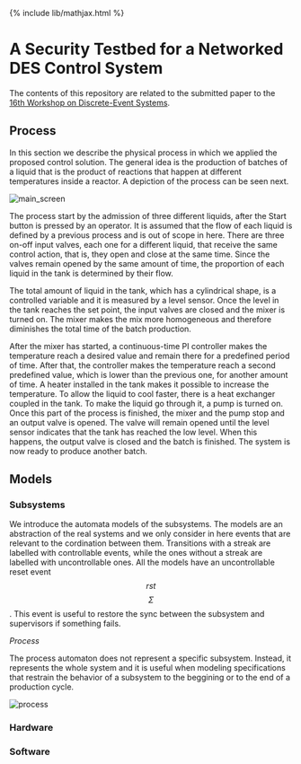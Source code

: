 {% include lib/mathjax.html %}

# A Security Testbed for a Networked DES Control System

The contents of this repository are related to the submitted paper to the [16th Workshop on Discrete-Event Systems](https://www.ifac-control.org/conferences/discrete-event-systems-16th-wodes-2022).

## Process

In this section we describe the physical process in which we applied the proposed control solution. The general idea is the production of batches of a liquid that is the product of reactions that happen at different temperatures inside a reactor. A depiction of the process can be seen next.

![main_screen](https://user-images.githubusercontent.com/12836843/122487626-13e78380-cfb2-11eb-9f74-1fe73cbb9f6a.JPG)

The process start by the admission of three different liquids, after the Start button is pressed by an operator. It is assumed that the flow of each liquid is defined by a previous process and is out of scope in here. There are three on-off input valves, each one for a different liquid, that receive the same control action, that is, they open and close at the same time. Since the valves remain opened by the same amount of time, the proportion of each liquid in the tank is determined by their flow. 

The total amount of liquid in the tank, which has a cylindrical shape, is a controlled variable and it is measured by a level sensor. Once the level in the tank reaches the set point, the input valves are closed and the mixer is turned on. The mixer makes the mix more homogeneous and therefore diminishes the total time of the batch production.

After the mixer has started, a continuous-time PI controller makes the temperature reach a desired value and remain there for a predefined period of time. After that, the controller makes the temperature reach a second predefined value, which is lower than the previous one, for another amount of time. A heater installed in the tank makes it possible to increase the temperature. To allow the liquid to cool faster, there is a heat exchanger coupled in the tank. To make the liquid go through it, a pump is turned on. Once this part of the process is finished, the mixer and the pump stop and an output valve is opened. The valve will remain opened until the level sensor indicates that the tank has reached the low level. When this happens, the output valve is closed and the batch is finished. The system is now ready to produce another batch.

## Models

### Subsystems

We introduce the automata models of the subsystems. The models are an abstraction of the real systems and we only consider in here events that are relevant to the cordination between them. Transitions with a streak are labelled with controllable events, while the ones without a streak are labelled with uncontrollable ones. All the models have an uncontrollable reset event  $$rst$$ $$\Sigma$$. This event is useful to restore the sync between the subsystem and supervisors if something fails.

*Process*

The process automaton does not represent a specific subsystem. Instead, it represents the whole system and it is useful when modeling specifications that restrain the behavior of a subsystem to the beggining or to the end of a production cycle.

![process](https://user-images.githubusercontent.com/12836843/156402392-99313e49-8ec7-458c-805d-fe45e9d9bd43.jpg)



### Hardware

### Software

